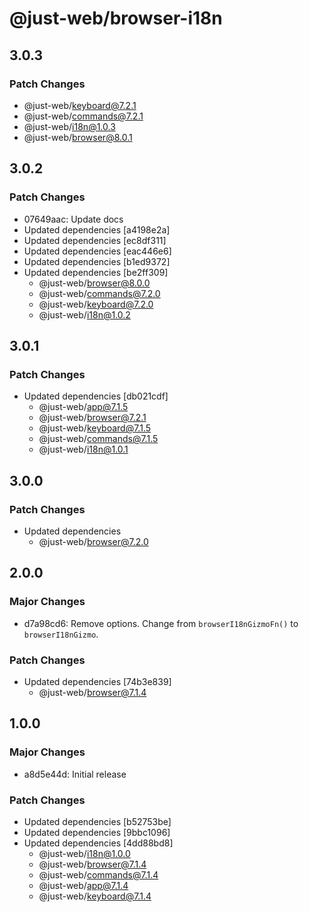 # @just-web/browser-i18n

## 3.0.3

### Patch Changes

- @just-web/keyboard@7.2.1
- @just-web/commands@7.2.1
- @just-web/i18n@1.0.3
- @just-web/browser@8.0.1

## 3.0.2

### Patch Changes

- 07649aac: Update docs
- Updated dependencies [a4198e2a]
- Updated dependencies [ec8df311]
- Updated dependencies [eac446e6]
- Updated dependencies [b1ed9372]
- Updated dependencies [be2ff309]
  - @just-web/browser@8.0.0
  - @just-web/commands@7.2.0
  - @just-web/keyboard@7.2.0
  - @just-web/i18n@1.0.2

## 3.0.1

### Patch Changes

- Updated dependencies [db021cdf]
  - @just-web/app@7.1.5
  - @just-web/browser@7.2.1
  - @just-web/keyboard@7.1.5
  - @just-web/commands@7.1.5
  - @just-web/i18n@1.0.1

## 3.0.0

### Patch Changes

- Updated dependencies
  - @just-web/browser@7.2.0

## 2.0.0

### Major Changes

- d7a98cd6: Remove options.
  Change from `browserI18nGizmoFn()` to `browserI18nGizmo`.

### Patch Changes

- Updated dependencies [74b3e839]
  - @just-web/browser@7.1.4

## 1.0.0

### Major Changes

- a8d5e44d: Initial release

### Patch Changes

- Updated dependencies [b52753be]
- Updated dependencies [9bbc1096]
- Updated dependencies [4dd88bd8]
  - @just-web/i18n@1.0.0
  - @just-web/browser@7.1.4
  - @just-web/commands@7.1.4
  - @just-web/app@7.1.4
  - @just-web/keyboard@7.1.4
